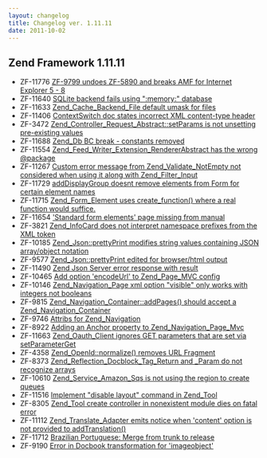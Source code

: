 ```yaml
---
layout: changelog
title: Changelog ver. 1.11.11
date: 2011-10-02
---
```


## Zend Framework 1.11.11

- ZF-11776	[ZF-9799 undoes ZF-5890 and breaks AMF for Internet Explorer 5 - 8](/issue/browse/ZF-11776)
- ZF-11640	[SQLite backend fails using ":memory:" database](/issue/browse/ZF-11640)
- ZF-11633	[Zend_Cache_Backend_File default umask for files](/issue/browse/ZF-11633)
- ZF-11406	[ContextSwitch doc states incorrect XML content-type header](/issue/browse/ZF-11406)
- ZF-3472	[Zend_Controller_Request_Abstract::setParams is not unsetting pre-existing values ](/issue/browse/ZF-3472)
- ZF-11688	[Zend_Db BC break - constants removed](/issue/browse/ZF-11688)
- ZF-11554	[Zend_Feed_Writer_Extension_RendererAbstract has the wrong @package](/issue/browse/ZF-11554)
- ZF-11267	[Custom error message from Zend_Validate_NotEmpty not considered when using it along with Zend_Filter_Input](/issue/browse/ZF-11267)
- ZF-11729	[addDisplayGroup doesnt remove elements from Form for certain element names](/issue/browse/ZF-11729)
- ZF-11715	[Zend_Form_Element uses create_function() where a real function would suffice.](/issue/browse/ZF-11715)
- ZF-11654	['Standard form elements' page missing from manual](/issue/browse/ZF-11654)
- ZF-3821	[Zend_InfoCard does not interpret namespace prefixes from the XML token](/issue/browse/ZF-3821)
- ZF-10185	[Zend_Json::prettyPrint modifies string values containing JSON array/object notation](/issue/browse/ZF-10185)
- ZF-9577	[Zend_Json::prettyPrint edited for browser/html output](/issue/browse/ZF-9577)
- ZF-11490	[Zend Json Server error response with result](/issue/browse/ZF-11490)
- ZF-10465	[Add option 'encodeUrl' to Zend_Page_MVC config](/issue/browse/ZF-10465)
- ZF-10146	[Zend_Navigation_Page xml option "visible" only works with integers not booleans](/issue/browse/ZF-10146)
- ZF-9815	[Zend_Navigation_Container::addPages() should accept a Zend_Navigation_Container](/issue/browse/ZF-9815)
- ZF-9746	[Attribs for Zend_Navigation](/issue/browse/ZF-9746)
- ZF-8922	[Adding an Anchor property to Zend_Navigation_Page_Mvc](/issue/browse/ZF-8922)
- ZF-11663	[Zend_Oauth_Client ignores GET parameters that are set via setParameterGet](/issue/browse/ZF-11663)
- ZF-4358	[Zend_OpenId::normalize() removes URL Fragment](/issue/browse/ZF-4358)
- ZF-8373	[Zend_Reflection_Docblock_Tag_Return and _Param do not recognize arrays](/issue/browse/ZF-8373)
- ZF-10610	[Zend_Service_Amazon_Sqs is not using the region to create queues](/issue/browse/ZF-10610)
- ZF-11516	[Implement "disable layout" command in Zend_Tool](/issue/browse/ZF-11516)
- ZF-8305	[Zend_Tool create controller in nonexistent module dies on fatal error](/issue/browse/ZF-8305)
- ZF-11112	[Zend_Translate_Adapter emits notice when 'content' option is not provided to addTranslation()](/issue/browse/ZF-11112)
- ZF-11712	[Brazilian Portuguese: Merge from trunk to release](/issue/browse/ZF-11712)
- ZF-9190	[Error in Docbook transformation for 'imageobject'](/issue/browse/ZF-9190)
